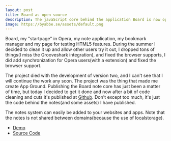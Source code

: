 ```yaml
---
layout: post
title: Board as open source
description: The javaScript core behind the application Board is now open source.
image: https://byabbe.se/assets/default.png
---
```

Board, my "startpage" in Opera, my note application, my bookmark manager and my page for testing HTML5 features. During the summer I decided to clean it up and allow other users try it out, I dropped tons of things(I miss the Grooveshark integration), and fixed the browser supports, I did add synchronization for Opera users(with a extension) and fixed the browser support.

The project died with the development of version two, and I can't see that I will continue the work any soon. The project was the thing that made me create App Ground. Publishing the Board note core has just been a matter of time, but today I decided to get it done and now after a bit of code cleaning and cuts it's published at [Github][1]. Don't except too much, it's just the code behind the notes(and some assets) I have published.

The notes system can easily be added to your websites and apps. Note that the notes is not shared between domains(because the use of localstorage).

 - [Demo][2]
 - [Source Code][1]

[1]: https://github.com/Abbe98/Board
[2]: https://byabbe.se/Board/
